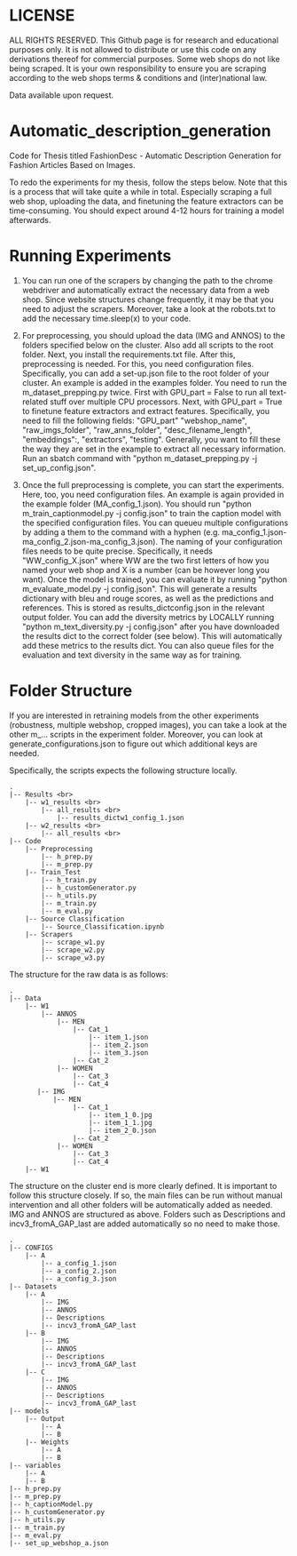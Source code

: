 # LICENSE
ALL RIGHTS RESERVED. 
This Github page is for research and educational purposes only. It is not allowed to distribute or use this code on any derivations thereof for commercial purposes. Some web shops do not like being scraped. It is your own responsibility to ensure you are scraping according to the web shops terms & conditions and (inter)national law. 

Data available upon request.

# Automatic_description_generation
Code for Thesis titled FashionDesc -  Automatic Description Generation for Fashion Articles Based on Images.

To redo the experiments for my thesis, follow the steps below. Note that this is a process that will take quite a while in total. Especially scraping a full web shop, uploading the data, and finetuning the feature extractors can be time-consuming. You should expect around 4-12 hours for training a model afterwards.

# Running Experiments
1. You can run one of the scrapers by changing the path to the chrome webdriver and automatically extract the necessary data from a web shop. Since website structures change frequently, it may be that you need to adjust the scrapers. Moreover, take a look at the robots.txt to add the necessary time.sleep(x) to your code.

2. For preprocessing, you should upload the data (IMG and ANNOS) to the folders specified below on the cluster. Also add all scripts to the root folder. Next, you install the requirements.txt file. After this, preprocessing is needed. For this, you need configuration files. Specifically, you can add a set-up.json file to the root folder of your cluster. An example is added in the examples folder. You need to run the m_dataset_prepping.py twice. First with GPU_part = False to run all text-related stuff over multiple CPU processors. Next, with GPU_part = True to finetune feature extractors and extract features. Specifically, you need to fill the following fields: "GPU_part" "webshop_name", "raw_imgs_folder", "raw_anns_folder", "desc_filename_length", "embeddings":, "extractors", "testing". Generally, you want to fill these the way they are set in the example to extract all necessary information. Run an sbatch command with "python m_dataset_prepping.py -j set_up_config.json". 

3. Once the full preprocessing is complete, you can start the experiments. Here, too, you need configuration files. An example is again provided in the example folder (MA_config_1.json). You should run "python m_train_captionmodel.py -j config.json" to train the caption model with the specified configuration files. You can queueu multiple configurations by adding a them to the command with a hyphen (e.g. ma_config_1.json-ma_config_2.json-ma_config_3.json). The naming of your configuration files needs to be quite precise. Specifically, it needs "WW_config_X.json" where WW are the two first letters of how you named your web shop and X is a number (can be however long you want). Once the model is trained, you can evaluate it by running "python m_evaluate_model.py -j config.json". This will generate a results dictionary with bleu and rouge scores, as well as the predictions and references. This is stored as results_dictconfig.json in the relevant output folder. You can add the diversity metrics by LOCALLY running "python m_text_diversity.py -j config.json" after you have downloaded the results dict to the correct folder (see below). This will automatically add these metrics to the results dict. You can also queue files for the evaluation and text diversity in the same way as for training.

# Folder Structure
If you are interested in retraining models from the other experiments (robustness, multiple webshop, cropped images), you can take a look at the other m_... scripts in the experiment folder. Moreover, you can look at generate_configurations.json to figure out which additional keys are needed.

Specifically, the scripts expects the following structure locally.

```
.
|-- Results <br>
    |-- w1_results <br>
        |-- all_results <br>
            |-- results_dictw1_config_1.json
    |-- w2_results <br> 
        |-- all_results <br>
|-- Code
    |-- Preprocessing
        |-- h_prep.py
        |-- m_prep.py
    |-- Train_Test
        |-- h_train.py
        |-- h_customGenerator.py
        |-- h_utils.py
        |-- m_train.py
        |-- m_eval.py
    |-- Source Classification
        |-- Source_Classification.ipynb
    |-- Scrapers
        |-- scrape_w1.py
        |-- scrape_w2.py
        |-- scrape_w3.py
```
The structure for the raw data is as follows:
```
.
|-- Data
    |-- W1
        |-- ANNOS
            |-- MEN
                |-- Cat_1
                    |-- item_1.json
                    |-- item_2.json
                    |-- item_3.json
                |-- Cat_2
            |-- WOMEN
                |-- Cat_3
                |-- Cat_4
       |-- IMG
           |-- MEN
                |-- Cat_1
                    |-- item_1_0.jpg
                    |-- item_1_1.jpg
                    |-- item_2_0.json
                |-- Cat_2
            |-- WOMEN
                |-- Cat_3
                |-- Cat_4 
    |-- W1                    
```

The structure on the cluster end is more clearly defined. It is important to follow this structure closely. If so, the main files can be run without manual intervention and all other folders will be automatically added as needed. IMG and ANNOS are structured as above. Folders such as Descriptions and incv3_fromA_GAP_last are added automatically so no need to make those.
```
.
|-- CONFIGS
    |-- A
        |-- a_config_1.json
        |-- a_config_2.json
        |-- a_config_3.json
|-- Datasets
    |-- A
        |-- IMG
        |-- ANNOS
        |-- Descriptions
        |-- incv3_fromA_GAP_last
    |-- B
        |-- IMG
        |-- ANNOS
        |-- Descriptions
        |-- incv3_fromA_GAP_last
    |-- C
        |-- IMG
        |-- ANNOS
        |-- Descriptions
        |-- incv3_fromA_GAP_last
|-- models
    |-- Output
        |-- A
        |-- B
    |-- Weights
        |-- A
        |-- B
|-- variables
    |-- A
    |-- B
|-- h_prep.py
|-- m_prep.py
|-- h_captionModel.py
|-- h_customGenerator.py
|-- h_utils.py
|-- m_train.py
|-- m_eval.py
|-- set_up_webshop_a.json
```
